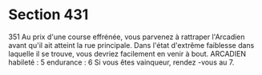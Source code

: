 # Section 431

351
Au prix d'une course effrénée, vous parvenez à rattraper
l'Arcadien avant qu'il ait atteint la rue principale. Dans l'état
d'extrême faiblesse dans laquelle il se trouve, vous devriez
facilement en venir à bout.
ARCADIEN  habileté  : 5 endurance  : 6
Si vous êtes vainqueur, rendez -vous au 7.